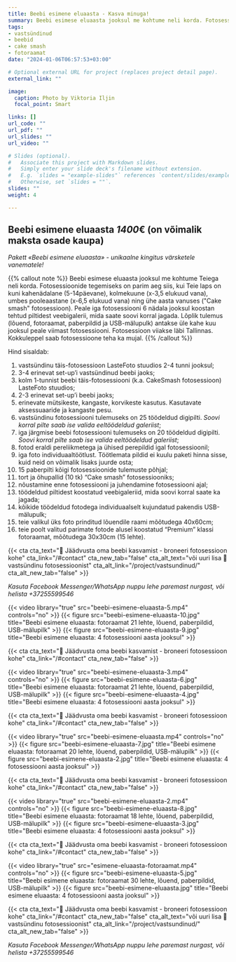 ```yaml
---
title: Beebi esimene eluaasta - Kasva minuga!
summary: Beebi esimese eluaasta jooksul me kohtume neli korda. Fotosessioonide tegemiseks on parim aeg siis, kui Teie laps on kuni kahenädalane, kolmekuune, umbes pooleaastane ning ühe aasta vanuses (“Cake smash” fotosessioon).
tags:
- vastsündinud
- beebid
- cake smash
- fotoraamat
date: "2024-01-06T06:57:53+03:00"

# Optional external URL for project (replaces project detail page).
external_link: ""

image:
  caption: Photo by Viktoria Iljin
  focal_point: Smart

links: []
url_code: ""
url_pdf: ""
url_slides: ""
url_video: ""

# Slides (optional).
#   Associate this project with Markdown slides.
#   Simply enter your slide deck's filename without extension.
#   E.g. `slides = "example-slides"` references `content/slides/example-slides.md`.
#   Otherwise, set `slides = ""`.
slides: ""
weight: 4

---
```

## Beebi esimene eluaasta *1400*€ (on võimalik maksta osade kaupa)
_Pakett «Beebi esimene eluaasta» - unikaalne kingitus värsketele vanematele!_ 

{{% callout note %}}
Beebi esimese eluaasta jooksul me kohtume Teiega neli korda. Fotosessioonide tegemiseks on parim aeg siis, kui Teie laps on kuni kahenädalane (5-14päevane), kolmekuune (x-3,5 elukuud vana), umbes pooleaastane (x-6,5 elukuud vana) ning ühe aasta vanuses ("Cake smash" fotosessioon). Peale iga fotosessiooni 6 nädala jooksul koostan tehtud piltidest veebigalerii, mida saate soovi korral jagada. Lõplik tulemus (lõuend, fotoraamat, paberpildid ja USB-mälupulk) antakse üle kahe kuu jooksul peale viimast fotosessiooni. Fotosessioon viiakse läbi Tallinnas. Kokkuleppel saab fotosessioone teha ka mujal.
{{% /callout %}}

Hind sisaldab: 
1. vastsündinu täis-fotosessioon LasteFoto stuudios 2-4 tunni jooksul;
2. 3-4 erinevat set-up’i vastsündinud beebi jaoks;
3. kolm 1-tunnist beebi täis-fotosessiooni (k.a. CakeSmash fotosessioon) LasteFoto stuudios;
4. 2-3 erinevat set-up’i beebi jaoks;
5. erinevate mütsikeste, kangaste, korvikeste kasutus. Kasutavate aksessuaaride ja kangaste pesu.
6. vastsündinu fotosessiooni tulemuseks on 25 töödeldud digipilti. _Soovi korral pilte saab ise valida eeltöödeldud galeriist_;
7. iga järgmise beebi fotosessiooni tulemuseks on 20 töödeldud digipilti. _Soovi korral pilte saab ise valida eeltöödeldud galeriist_;
8. fotod eraldi pereliikmetega ja ühised perepildid igal fotosessioonil;
9. iga foto individuaaltöötlust. Töötlemata pildid ei kuulu paketi hinna sisse, kuid neid on võimalik lisaks juurde osta;
10. 15 paberpilti kõigi fotosessioonide tulemuste põhjal;
11. tort ja õhupallid (10 tk) “Cake smash” fotosessiooniks;
12. nõustamine enne fotosessiooni ja juhendamine fotosessiooni ajal;
13. töödeldud piltidest koostatud veebigaleriid, mida soovi korral saate ka jagada;
14. kõikide töödeldud fotodega individuaalselt kujundatud pakendis USB-mälupulk;
15. teie valikul üks foto prinditud lõuendile raami mõõtudega 40х60cm;
16. teie poolt valitud parimate fotode alusel koostatud “Premium” klassi fotoraamat, mõõtudega 30х30cm (15 lehte).

{{< cta cta_text="💛 Jäädvusta oma beebi kasvamist - broneeri fotosessioon kohe" cta_link="/#contact" cta_new_tab="false" cta_alt_text="või uuri lisa 👶 vastsündinu fotosessioonist" cta_alt_link="/project/vastsundinud/" cta_alt_new_tab="false" >}}

_Kasuta Facebook Messenger/WhatsApp nuppu lehe paremast nurgast, või helista +37255599546_

{{< video library="true" src="beebi-esimene-eluaasta-5.mp4" controls="no" >}}
{{< figure src="beebi-esimene-eluaasta-10.jpg" title="Beebi esimene eluaasta: fotoraamat 21 lehte, lõuend, paberpildid, USB-mälupilk" >}}
{{< figure src="beebi-esimene-eluaasta-9.jpg" title="Beebi esimene eluaasta: 4 fotosessiooni aasta jooksul" >}}

{{< cta cta_text="💛 Jäädvusta oma beebi kasvamist - broneeri fotosessioon kohe" cta_link="/#contact" cta_new_tab="false" >}}

{{< video library="true" src="beebi-esimene-eluaasta-3.mp4" controls="no" >}}
{{< figure src="beebi-esimene-eluaasta-6.jpg" title="Beebi esimene eluaasta: fotoraamat 21 lehte, lõuend, paberpildid, USB-mälupilk" >}}
{{< figure src="beebi-esimene-eluaasta-4.jpg" title="Beebi esimene eluaasta: 4 fotosessiooni aasta jooksul" >}}

{{< cta cta_text="💛 Jäädvusta oma beebi kasvamist - broneeri fotosessioon kohe" cta_link="/#contact" cta_new_tab="false" >}}

{{< video library="true" src="beebi-esimene-eluaasta.mp4" controls="no" >}}
{{< figure src="beebi-esimene-eluaasta-7.jpg" title="Beebi esimene eluaasta: fotoraamat 20 lehte, lõuend, paberpildid, USB-mälupilk" >}}
{{< figure src="beebi-esimene-eluaasta-2.jpg" title="Beebi esimene eluaasta: 4 fotosessiooni aasta jooksul" >}}

{{< cta cta_text="💛 Jäädvusta oma beebi kasvamist - broneeri fotosessioon kohe" cta_link="/#contact" cta_new_tab="false" >}}

{{< video library="true" src="beebi-esimene-eluaasta-2.mp4" controls="no" >}}
{{< figure src="beebi-esimene-eluaasta-8.jpg" title="Beebi esimene eluaasta: fotoraamat 18 lehte, lõuend, paberpildid, USB-mälupilk" >}}
{{< figure src="beebi-esimene-eluaasta-3.jpg" title="Beebi esimene eluaasta: 4 fotosessiooni aasta jooksul" >}}

{{< cta cta_text="💛 Jäädvusta oma beebi kasvamist - broneeri fotosessioon kohe" cta_link="/#contact" cta_new_tab="false" >}}

{{< video library="true" src="esimene-eluaasta-fotoraamat.mp4" controls="no" >}}
{{< figure src="beebi-esimene-eluaasta-5.jpg" title="Beebi esimene eluaasta: fotoraamat 30 lehte, lõuend, paberpildid, USB-mälupilk" >}}
{{< figure src="beebi-esimene-eluaasta.jpg" title="Beebi esimene eluaasta: 4 fotosessiooni aasta jooksul" >}}

{{< cta cta_text="💛 Jäädvusta oma beebi kasvamist - broneeri fotosessioon kohe" cta_link="/#contact" cta_new_tab="false" cta_alt_text="või uuri lisa 👶 vastsündinu fotosessioonist" cta_alt_link="/project/vastsundinud/" cta_alt_new_tab="false" >}}

_Kasuta Facebook Messenger/WhatsApp nuppu lehe paremast nurgast, või helista +37255599546_